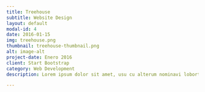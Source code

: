 ```yaml
---
title: Treehouse
subtitle: Website Design
layout: default
modal-id: 4
date: 2016-01-15
img: treehouse.png
thumbnail: treehouse-thumbnail.png
alt: image-alt
project-date: Enero 2016
client: Start Bootstrap
category: Web Development
description: Lorem ipsum dolor sit amet, usu cu alterum nominavi lobortis. At duo novum diceret. Tantas apeirian vix et, usu sanctus postulant inciderint ut, populo diceret necessitatibus in vim. Cu eum dicam feugiat noluisse.

---
```

